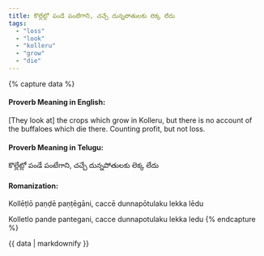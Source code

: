 ```yaml
---
title: కొల్లేట్లో పండే పంటేగాని, చచ్చే దున్నపోతులకు లెక్క లేదు
tags:
  - "loss"
  - "look"
  - "kolleru"
  - "grow"
  - "die"
---
```


{% capture data %}
#### Proverb Meaning in English:
[They look at] the crops which grow in Kolleru, but there is no account of the buffaloes which die there.
Counting profit, but not loss.

#### Proverb Meaning in Telugu:
కొల్లేట్లో పండే పంటేగాని, చచ్చే దున్నపోతులకు లెక్క లేదు

#### Romanization:
Kollēṭlō paṇḍē paṇṭēgāni, caccē dunnapōtulaku lekka lēdu

Kolletlo pande pantegani, cacce dunnapotulaku lekka ledu
{% endcapture %}

{{ data | markdownify }}

